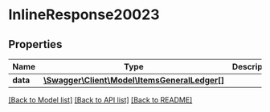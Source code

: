 # InlineResponse20023

## Properties
Name | Type | Description | Notes
------------ | ------------- | ------------- | -------------
**data** | [**\Swagger\Client\Model\ItemsGeneralLedger[]**](ItemsGeneralLedger.md) |  | [optional] 

[[Back to Model list]](../../README.md#documentation-for-models) [[Back to API list]](../../README.md#documentation-for-api-endpoints) [[Back to README]](../../README.md)

